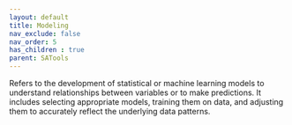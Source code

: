 ```yaml
---
layout: default
title: Modeling
nav_exclude: false
nav_order: 5
has_children : true
parent: SATools
---
```


Refers to the development of statistical or machine learning models to understand relationships between variables or to make predictions. It includes selecting appropriate models, training them on data, and adjusting them to accurately reflect the underlying data patterns.
